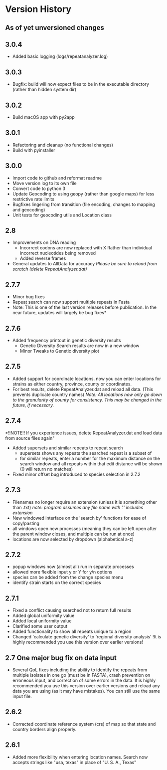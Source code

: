 # Version History

## As of yet unversioned changes

## 3.0.4
- Added basic logging (logs/repeatanalyzer.log)

## 3.0.3
- Bugfix: build will now expect files to be in the executable directory (rather than hidden system dir)

## 3.0.2
* Build macOS app with py2app

## 3.0.1

* Refactoring and cleanup (no functional changes)
* Build with pyinstaller

## 3.0.0

* Import code to github and reformat readme
* Move version log to its own file
* Convert code to python 3
* Update Geocoding to using geopy (rather than google maps) for less restrictive rate limits
* Bugfixes lingering from transition (file encoding, changes to mapping and geocoding)
* Unit tests for geocoding utils and Location class

## 2.8

* Improvements on DNA reading
  * Incorrect codons are now replaced with X Rather than individual incorrect nucleotides being removed
  * Added reverse frames
* General updates to AllData for accuracy
*Please be sure to reload from scratch (delete RepeatAnalyzer.dat)*

## 2.7.7

* Minor bug fixes
* Repeat search can now support multiple repeats in Fasta
* Note: This is one of the last version releases before publication.
  In the near future, updates will largely be bug fixes*

## 2.7.6

* Added frequency printout in genetic diversity results
  * Genetic Diversity Search results are now in a new window
  * Minor Tweaks to Genetic diversity plot

## 2.7.5

* Added support for coordinate locations. now you can enter locations for strains as either country, province, county or coordinates.
* For best results, delete RepeatAnalyzer.dat and reload all data. (This prevents duplicate country names)
  *Note: All locations now only go down to the granularity of county for consistency. This may be changed in the future, if necessary.*

## 2.7.4

*!!NOTE!! If you experience issues, delete RepeatAnalyzer.dat and load data from source files again"

* Added supersets and similar repeats to repeat search
  * supersets shows any repeats the searched repeat is a subset of
  * for similar repeats, enter a number for the maximum distance on the search window
    and all repeats within that edit distance will be shown (0 will return no matches)
* Fixed minor offset bug introduced to species selection in 2.7.2

## 2.7.3

* Filenames no longer require an extension (unless it is something other than .txt)
  *note: program assumes any file name with '.' includes extension*
* New windowed interface on the 'search by' functions for ease of copy/pasting
* all windows open new processes (meaning they can be left open after the parent window closes, and multiple can be run at once)
* locations are now selected by dropdown (alphabetical a-z)

## 2.7.2

* popup windows now (almost all) run in separate processes
* allowed more flexible input y or Y for y/n options
* species can be added from the change species menu
* identify strain starts on the correct species

## 2.7.1

* Fixed a conflict causing searched not to return full results
* Added global uniformity value
* Added local uniformity value
* Clarified some user output
* Added functionality to show all repeats unique to a region
* Changed 'calculate genetic diversity' to 'regional diversity analysis'
!It is highly recommended you use this version over earlier versions!

## 2.7 One major bug fix on data input

* Several QoL fixes including the ability to identify the repeats from multiple isolates in one go (must be in FASTA),
crash prevention on erroneous input, and correction of some errors in the data.
It is highly recommended you use this version over earlier versions and reload any data you are using (as it may have mistakes).
You can still use the same input file.

## 2.6.2

* Corrected coordinate reference system (crs) of map so that state and country borders align properly.

## 2.6.1

* Added more flexibility when entering location names. Search now accepts strings like "usa, texas" in place of "U. S. A., Texas"
